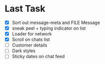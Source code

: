 # Last Task

 - [x] Sort out message-meta and FILE Message
 - [x] sneak peel + typing indicator on list
 - [x] Loader for network
 - [x] Scroll on chats list
 - [ ] Customer details
 - [ ] Dark styles
 - [ ] Sticky dates on chat feed
